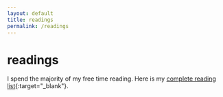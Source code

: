 ```yaml
---
layout: default
title: readings
permalink: /readings
---
```


# readings
I spend the majority of my free time reading.
Here is my [complete reading list](https://airtable.com/shrKZCnKeHtcPpeLQ){:target="_blank"}.
